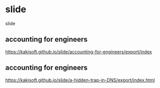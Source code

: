 # slide
slide

## accounting for engineers
<https://kakisoft.github.io/slide/accounting-for-engineers/export/index>


## accounting for engineers
<https://kakisoft.github.io/slide/a-hidden-trap-in-DNS/export/index.html>


